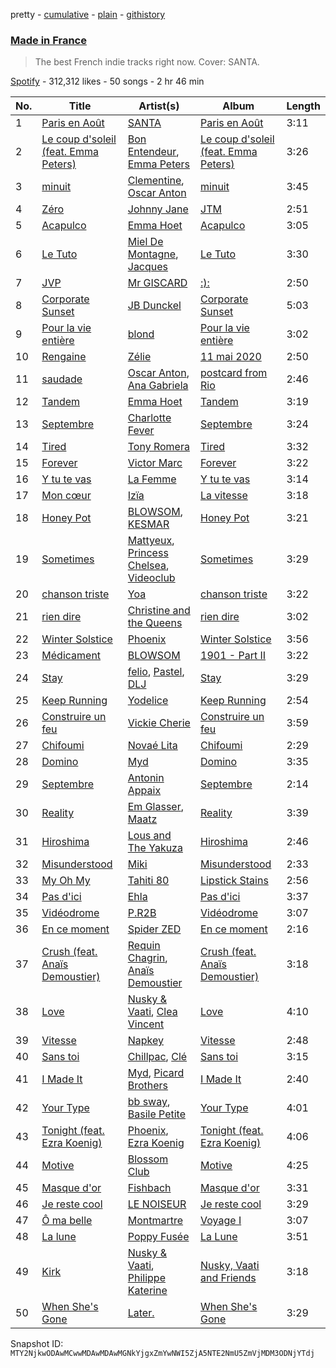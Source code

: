 pretty - [cumulative](/playlists/cumulative/37i9dQZF1DWSrj7tqQ9IOu.md) - [plain](/playlists/plain/37i9dQZF1DWSrj7tqQ9IOu) - [githistory](https://github.githistory.xyz/mackorone/spotify-playlist-archive/blob/main/playlists/plain/37i9dQZF1DWSrj7tqQ9IOu)

### [Made in France](https://open.spotify.com/playlist/37i9dQZF1DWSrj7tqQ9IOu)

> The best French indie tracks right now\. Cover: SANTA.

[Spotify](https://open.spotify.com/user/spotify) - 312,312 likes - 50 songs - 2 hr 46 min

| No. | Title | Artist(s) | Album | Length |
|---|---|---|---|---|
| 1 | [Paris en Août](https://open.spotify.com/track/6fXUOK5wb2yZUMz1cWV2zd) | [SANTA](https://open.spotify.com/artist/5Vf6gyVzfo8TnzrPRBg3qo) | [Paris en Août](https://open.spotify.com/album/3EkxQ6GEnoum2TFhrrXOVg) | 3:11 |
| 2 | [Le coup d'soleil \(feat\. Emma Peters\)](https://open.spotify.com/track/1J8BB10crN7uZc42kZiALR) | [Bon Entendeur](https://open.spotify.com/artist/2lwjwKfYZCuPEJOo8t32CD), [Emma Peters](https://open.spotify.com/artist/6lY6kOVMG0mR07JTzU33o5) | [Le coup d'soleil \(feat\. Emma Peters\)](https://open.spotify.com/album/0O9qHe6RGZ2mc6tRfZfI33) | 3:26 |
| 3 | [minuit](https://open.spotify.com/track/1DHXKDRugToFO7ak3nA06L) | [Clementine](https://open.spotify.com/artist/5TjiHAfGCJuUsTyAg9Z5fx), [Oscar Anton](https://open.spotify.com/artist/1g3dAnqp218LiNN9ng5dIh) | [minuit](https://open.spotify.com/album/71bHefIH4lQ3fjypk9Tv89) | 3:45 |
| 4 | [Zéro](https://open.spotify.com/track/2p3WQbRO3rEhugBATJDZKU) | [Johnny Jane](https://open.spotify.com/artist/5ZtagJrNULymltW3pEbfhr) | [JTM](https://open.spotify.com/album/0S1kVPGRBW6jGggQ5HlG0O) | 2:51 |
| 5 | [Acapulco](https://open.spotify.com/track/2zx4cyrEkfZHIwJcYEHyDB) | [Emma Hoet](https://open.spotify.com/artist/2XPd4InVAVACQRNm6DLIz9) | [Acapulco](https://open.spotify.com/album/12jNNrFsrsFhBVKFkdvDBI) | 3:05 |
| 6 | [Le Tuto](https://open.spotify.com/track/7CQWOTljGv2tc9leEARsTa) | [Miel De Montagne](https://open.spotify.com/artist/2iGwIqfIXRskkGakunO9sf), [Jacques](https://open.spotify.com/artist/55i4AnS7E58y41UwE0vvQh) | [Le Tuto](https://open.spotify.com/album/6DMKItPu49cvlJmiKC0qdL) | 3:30 |
| 7 | [JVP](https://open.spotify.com/track/4rg0hY2RIvnVcbQ4AoSH1T) | [Mr GISCARD](https://open.spotify.com/artist/4IEu5JcADp9QoG7qji7tZj) | [:\):](https://open.spotify.com/album/6yzdgvmCB1jnKqNZhnoJ1m) | 2:50 |
| 8 | [Corporate Sunset](https://open.spotify.com/track/6f4OnfztUsZhojQiCL27Pi) | [JB Dunckel](https://open.spotify.com/artist/0yN05taoXcja1ibMBraWrm) | [Corporate Sunset](https://open.spotify.com/album/3q6KJe0i4C6FxZVmRmB8OM) | 5:03 |
| 9 | [Pour la vie entière](https://open.spotify.com/track/2vMq9s42ULbH9v3CdNABI3) | [blond](https://open.spotify.com/artist/6bAfbEF8yCMBTtXEBFLh2x) | [Pour la vie entière](https://open.spotify.com/album/1zB0u5tMdZF5RkAXZvr6yb) | 3:02 |
| 10 | [Rengaine](https://open.spotify.com/track/11oSV1uWeXCF4jSzwpZffA) | [Zélie](https://open.spotify.com/artist/0TGeOStDbxqVi8UJdBQsEx) | [11 mai 2020](https://open.spotify.com/album/0BoigvsL13ZlJ54rbTryoq) | 2:50 |
| 11 | [saudade](https://open.spotify.com/track/0kpMUdI4YGhhKOisM6cbJ5) | [Oscar Anton](https://open.spotify.com/artist/1g3dAnqp218LiNN9ng5dIh), [Ana Gabriela](https://open.spotify.com/artist/6a9WLQ5NsIV7U2qB16uFWD) | [postcard from Rio](https://open.spotify.com/album/6eyo1VgU0qGpGBvXP3jEpZ) | 2:46 |
| 12 | [Tandem](https://open.spotify.com/track/6EpXkYDIjzUnJlXzJuQIXE) | [Emma Hoet](https://open.spotify.com/artist/2XPd4InVAVACQRNm6DLIz9) | [Tandem](https://open.spotify.com/album/0xW35d2VzLZaCiIeG4BLRs) | 3:19 |
| 13 | [Septembre](https://open.spotify.com/track/5doB18k5d74YdrF74Dybvf) | [Charlotte Fever](https://open.spotify.com/artist/3j2UtVAHwuHZywdk4zU0vX) | [Septembre](https://open.spotify.com/album/03TAOcjBtygRXgMPDAMBy6) | 3:24 |
| 14 | [Tired](https://open.spotify.com/track/2uRnFJyQ3OGk9Z1WzrPU9c) | [Tony Romera](https://open.spotify.com/artist/7GQsOji7pfixzkLt63awo5) | [Tired](https://open.spotify.com/album/3X05hKeB0CHnRKjhwd0nLD) | 3:32 |
| 15 | [Forever](https://open.spotify.com/track/2BY27TSBwYybHpRPp0tqyd) | [Victor Marc](https://open.spotify.com/artist/7tiOyhvxRgmYnPfxYgm0kX) | [Forever](https://open.spotify.com/album/7dhFtgAxeAxanyNhh8k1ur) | 3:22 |
| 16 | [Y tu te vas](https://open.spotify.com/track/5BkbrF1KA0Y6Y0B5M1N57v) | [La Femme](https://open.spotify.com/artist/5VTWoYYizcOY3uIKnxeCGI) | [Y tu te vas](https://open.spotify.com/album/7omUCnWLUozEhrsODlxM0b) | 3:14 |
| 17 | [Mon cœur](https://open.spotify.com/track/2uuHjWY6yqEkTZMftzTCzL) | [Izïa](https://open.spotify.com/artist/6T08mUIMB32dtqq5ryxQZ3) | [La vitesse](https://open.spotify.com/album/6fTd6zoldO0tq7EM5d82RF) | 3:18 |
| 18 | [Honey Pot](https://open.spotify.com/track/2daydqWuTYcHevpQm0bnYz) | [BLOWSOM](https://open.spotify.com/artist/7GG8nWQhwrbobKgJKTaUjI), [KESMAR](https://open.spotify.com/artist/3KHK5h7PZYBEfcTsGfkfJW) | [Honey Pot](https://open.spotify.com/album/4k98b6BUFd4WMauM70RI3Z) | 3:21 |
| 19 | [Sometimes](https://open.spotify.com/track/4b0fiEZg92FBFYze5uEx0l) | [Mattyeux](https://open.spotify.com/artist/3bFokK6zCab3bPwSjktEVF), [Princess Chelsea](https://open.spotify.com/artist/6SrA4711bML5NvPO13Tr6t), [Videoclub](https://open.spotify.com/artist/3rp4f58JlRHkk8hpdLCer1) | [Sometimes](https://open.spotify.com/album/2AhOvs6A2RVg3IoVtCeMI1) | 3:29 |
| 20 | [chanson triste](https://open.spotify.com/track/5WFiYXOtO5u45X5mLv6ckW) | [Yoa](https://open.spotify.com/artist/7d1ctWXfrUvAe804Zld3Gy) | [chanson triste](https://open.spotify.com/album/1QurzPgalUkcteDy3b6DUm) | 3:22 |
| 21 | [rien dire](https://open.spotify.com/track/7nAU7YNFqUCb91FkTDVEUD) | [Christine and the Queens](https://open.spotify.com/artist/04vj3iPUiVh5melWr0w3xT) | [rien dire](https://open.spotify.com/album/2Kl3eV9Yo13AR4mgAXgWQu) | 3:02 |
| 22 | [Winter Solstice](https://open.spotify.com/track/3Y0SA1vOKOXdywTYUqeIA8) | [Phoenix](https://open.spotify.com/artist/1xU878Z1QtBldR7ru9owdU) | [Winter Solstice](https://open.spotify.com/album/76ZPEP13Boqv4Da5XihzG0) | 3:56 |
| 23 | [Médicament](https://open.spotify.com/track/7zqDvIozUYDkUU2j61O9M8) | [BLOWSOM](https://open.spotify.com/artist/7GG8nWQhwrbobKgJKTaUjI) | [1901 \- Part II](https://open.spotify.com/album/3KqY4Enmk7fHbjq7eIRmY2) | 3:22 |
| 24 | [Stay](https://open.spotify.com/track/7jkJWgGqpS8QrkibLlfMhz) | [felio](https://open.spotify.com/artist/5pRdgTB9LGXmh9dTVhXSrL), [Pastel](https://open.spotify.com/artist/6wa2PiIWrIhhz6lRQEGQpO), [DLJ](https://open.spotify.com/artist/3chQixmxhv9UmwQc8aBApA) | [Stay](https://open.spotify.com/album/6DizoLGqfn6IXI4xk3yDwU) | 3:29 |
| 25 | [Keep Running](https://open.spotify.com/track/5jwJJMMLMqfyMXHnKrzJNu) | [Yodelice](https://open.spotify.com/artist/167abweXl3demO9x0VMMeJ) | [Keep Running](https://open.spotify.com/album/5YehPZ7FEOVHF28GMuqj2a) | 2:54 |
| 26 | [Construire un feu](https://open.spotify.com/track/06fPgubILYvUlNHW9MzBuS) | [Vickie Cherie](https://open.spotify.com/artist/7mUVdIwwAN5YJlMMir29Up) | [Construire un feu](https://open.spotify.com/album/5ohn4rsXCl5TyIOKT6vxW6) | 3:59 |
| 27 | [Chifoumi](https://open.spotify.com/track/6lKs1pXjZvGQHNky3qD6qz) | [Novaé Lita](https://open.spotify.com/artist/1tZ9lQ62KmVFephCl3hfB6) | [Chifoumi](https://open.spotify.com/album/3Wfi96jmFxSxBdv510bSar) | 2:29 |
| 28 | [Domino](https://open.spotify.com/track/4Kag7UC3ZCiEYJ0QYC2Mpk) | [Myd](https://open.spotify.com/artist/3QFiymmbJlVBPpnrOatEAk) | [Domino](https://open.spotify.com/album/5aI6axDIHP6Z9PgUbQNmQU) | 3:35 |
| 29 | [Septembre](https://open.spotify.com/track/0pdsE52mkFSkakwIFhxal2) | [Antonin Appaix](https://open.spotify.com/artist/2Pcy7ggRL3s3gI8YBiMNPj) | [Septembre](https://open.spotify.com/album/67evLF3OWRoaiAiHcwJx3K) | 2:14 |
| 30 | [Reality](https://open.spotify.com/track/5B02jOseRaYIi63DMl7p4v) | [Em Glasser](https://open.spotify.com/artist/1svGpQYwY9pttfVCqvHNW5), [Maatz](https://open.spotify.com/artist/0OVrgxT9uZm6vfv51u6Twr) | [Reality](https://open.spotify.com/album/0elhRXrRVilA5wFZxGeUpO) | 3:39 |
| 31 | [Hiroshima](https://open.spotify.com/track/6FOcmhnINLjPcsMbbwUzVA) | [Lous and The Yakuza](https://open.spotify.com/artist/2HPiMwJktBXqakN0hnON2R) | [Hiroshima](https://open.spotify.com/album/5DGO0wF5Sn3uXMTModz4p9) | 2:46 |
| 32 | [Misunderstood](https://open.spotify.com/track/4cd2bB36S1dcP88xNZnY3p) | [Miki](https://open.spotify.com/artist/55Dacc2jL4tgb6Af23NlF6) | [Misunderstood](https://open.spotify.com/album/6ju1O90njqELb8iVbc2bOh) | 2:33 |
| 33 | [My Oh My](https://open.spotify.com/track/3aKNonAXtkjbcqP35vc8pl) | [Tahiti 80](https://open.spotify.com/artist/7N2ukNg3vSS0LE1xqSaO2j) | [Lipstick Stains](https://open.spotify.com/album/3S098IH93lC7aphwd4XlXC) | 2:56 |
| 34 | [Pas d'ici](https://open.spotify.com/track/3UBZKE16VUDdeZj1VOPL0b) | [Ehla](https://open.spotify.com/artist/5KXt8UHaa6JBSYltw052Cp) | [Pas d'ici](https://open.spotify.com/album/5bRORAvguXBlmgvTN8SpsU) | 3:37 |
| 35 | [Vidéodrome](https://open.spotify.com/track/6o9QXLoLe1SBmufPo5Dyu4) | [P.R2B](https://open.spotify.com/artist/6R6tuqCxJRopO4bE8nfLGk) | [Vidéodrome](https://open.spotify.com/album/6wvnzv5Y9xg6SH14Q598xe) | 3:07 |
| 36 | [En ce moment](https://open.spotify.com/track/1I3U8flltQgKmyVhcm1oQb) | [Spider ZED](https://open.spotify.com/artist/4kAzmAcboZ0F6bCCb4jj8I) | [En ce moment](https://open.spotify.com/album/15tJJkXFNyovjtZ9nTVu3D) | 2:16 |
| 37 | [Crush \(feat\. Anaïs Demoustier\)](https://open.spotify.com/track/3dDwRbHzCvT2ToXjv8jkfQ) | [Requin Chagrin](https://open.spotify.com/artist/7hstPLRSo0ipNnICMpTN5g), [Anaïs Demoustier](https://open.spotify.com/artist/0nWAZSp0jv8b7RDmrbW4Eh) | [Crush \(feat\. Anaïs Demoustier\)](https://open.spotify.com/album/01XHesceKpZaMt3cmXVKHv) | 3:18 |
| 38 | [Love](https://open.spotify.com/track/2DdwX6AeNWHtM2MDVBwosk) | [Nusky & Vaati](https://open.spotify.com/artist/4hQg3HQhXpqDWA0xi8rplg), [Clea Vincent](https://open.spotify.com/artist/6eforqOxk5mRrgprF7XtYu) | [Love](https://open.spotify.com/album/0w4szfJWUyvDX0zHhGHUPS) | 4:10 |
| 39 | [Vitesse](https://open.spotify.com/track/4DhlB9yRUYEyIFluBInAtX) | [Napkey](https://open.spotify.com/artist/4MismZLKqMb2Qb2HjK4sdE) | [Vitesse](https://open.spotify.com/album/1OZCPkSN0TafKv9x5ScGyz) | 2:48 |
| 40 | [Sans toi](https://open.spotify.com/track/26mUo1w8cTYVEk89JQVNqs) | [Chillpac](https://open.spotify.com/artist/3k8dN7ttBtz3ce20RS6BQl), [Clé](https://open.spotify.com/artist/6ngMTk9g830xvD6sl48tmQ) | [Sans toi](https://open.spotify.com/album/2jqDiAzXCYAdez5EDVnUcR) | 3:15 |
| 41 | [I Made It](https://open.spotify.com/track/3GGs5TGfMh675Tvg08VjLQ) | [Myd](https://open.spotify.com/artist/3QFiymmbJlVBPpnrOatEAk), [Picard Brothers](https://open.spotify.com/artist/1bATQwgDSJlmYJ4obvTFmN) | [I Made It](https://open.spotify.com/album/4EolaFLE1ii1Xw3Lb6lLbj) | 2:40 |
| 42 | [Your Type](https://open.spotify.com/track/1xEZKgQsD52AvrFxpON5EX) | [bb sway](https://open.spotify.com/artist/5EszOYdmBVD4jD0vbyKyMz), [Basile Petite](https://open.spotify.com/artist/64tGgvRz1IJm33LksJlsRE) | [Your Type](https://open.spotify.com/album/1jPDRUC92JFdr6zCTnugV3) | 4:01 |
| 43 | [Tonight \(feat\. Ezra Koenig\)](https://open.spotify.com/track/4JvFNFTjEtZyEzh8w0YzHF) | [Phoenix](https://open.spotify.com/artist/1xU878Z1QtBldR7ru9owdU), [Ezra Koenig](https://open.spotify.com/artist/2nkAu4P6EVeQpXxiEhPTH6) | [Tonight \(feat\. Ezra Koenig\)](https://open.spotify.com/album/3FkF6yz6p8iM2TR18ODmtV) | 4:06 |
| 44 | [Motive](https://open.spotify.com/track/51uQCk3qeta0zegvbnpgTQ) | [Blossom Club](https://open.spotify.com/artist/2roaH82erx4P9jgPb7mklu) | [Motive](https://open.spotify.com/album/196KcyXjX9vkmXOhGw5YBu) | 4:25 |
| 45 | [Masque d'or](https://open.spotify.com/track/2XvLofkaGVsRK7OFHJke4h) | [Fishbach](https://open.spotify.com/artist/6smOYrOT8fGSn5lDC86Jjb) | [Masque d'or](https://open.spotify.com/album/0sVy9SnT2H5X73D3MwvTvt) | 3:31 |
| 46 | [Je reste cool](https://open.spotify.com/track/6FDJmxbrJLBM1ODvP1I3MU) | [LE NOISEUR](https://open.spotify.com/artist/5Hunwp6tQa4z3l9CFwHE7K) | [Je reste cool](https://open.spotify.com/album/5vRvczFRaV4KYk0e3fwJr4) | 3:29 |
| 47 | [Ô ma belle](https://open.spotify.com/track/3gqGa4qbSoYVHDfaTUdkEA) | [Montmartre](https://open.spotify.com/artist/4n3V7bHjjPqb11n7d0WAVo) | [Voyage I](https://open.spotify.com/album/2lKQPMov6YiNbdI5xmpbiP) | 3:07 |
| 48 | [La lune](https://open.spotify.com/track/69UYh1FffcoJcadeOiIpOt) | [Poppy Fusée](https://open.spotify.com/artist/5IFUbcd4w9UlVpsMNfY4FT) | [La Lune](https://open.spotify.com/album/6bK58gR6Koh8O94W9qevFm) | 3:51 |
| 49 | [Kirk](https://open.spotify.com/track/2MLIOj1RXlVYWbSlG7FODB) | [Nusky & Vaati](https://open.spotify.com/artist/4hQg3HQhXpqDWA0xi8rplg), [Philippe Katerine](https://open.spotify.com/artist/61NKNrhSMTYg2q0f3vS46e) | [Nusky, Vaati and Friends](https://open.spotify.com/album/7kXW4E6tdFIPvQWHl5krcV) | 3:18 |
| 50 | [When She's Gone](https://open.spotify.com/track/4vJfsc95OA87AhNghRsVHo) | [Later.](https://open.spotify.com/artist/1f5I47xuO3sDZm0hQ8y0nq) | [When She's Gone](https://open.spotify.com/album/76qqQq9zbjxdCDWfKMps1D) | 3:29 |

Snapshot ID: `MTY2NjkwODAwMCwwMDAwMDAwMGNkYjgxZmYwNWI5ZjA5NTE2NmU5ZmVjMDM3ODNjYTdj`
